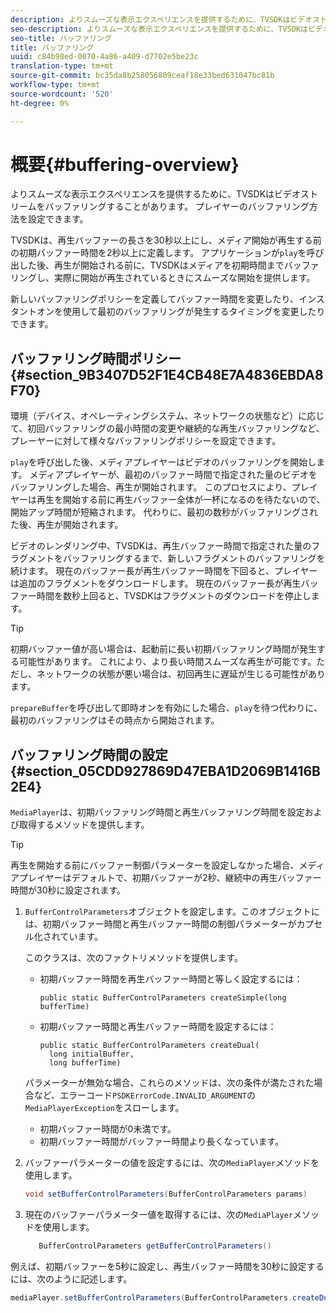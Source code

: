 ```yaml
---
description: よりスムーズな表示エクスペリエンスを提供するために、TVSDKはビデオストリームをバッファリングすることがあります。 プレイヤーのバッファリング方法を設定できます。
seo-description: よりスムーズな表示エクスペリエンスを提供するために、TVSDKはビデオストリームをバッファリングすることがあります。 プレイヤーのバッファリング方法を設定できます。
seo-title: バッファリング
title: バッファリング
uuid: c84b98ed-0070-4a86-a409-d7702e5be23c
translation-type: tm+mt
source-git-commit: bc35da8b258056809ceaf18e33bed631047bc81b
workflow-type: tm+mt
source-wordcount: '520'
ht-degree: 0%

---
```



# 概要{#buffering-overview}

よりスムーズな表示エクスペリエンスを提供するために、TVSDKはビデオストリームをバッファリングすることがあります。 プレイヤーのバッファリング方法を設定できます。

TVSDKは、再生バッファーの長さを30秒以上にし、メディア開始が再生する前の初期バッファー時間を2秒以上に定義します。 アプリケーションが`play`を呼び出した後、再生が開始される前に、TVSDKはメディアを初期時間までバッファリングし、実際に開始が再生されているときにスムーズな開始を提供します。

新しいバッファリングポリシーを定義してバッファー時間を変更したり、インスタントオンを使用して最初のバッファリングが発生するタイミングを変更したりできます。

## バッファリング時間ポリシー{#section_9B3407D52F1E4CB48E7A4836EBDA8F70}

環境（デバイス、オペレーティングシステム、ネットワークの状態など）に応じて、初回バッファリングの最小時間の変更や継続的な再生バッファリングなど、プレーヤーに対して様々なバッファリングポリシーを設定できます。

`play`を呼び出した後、メディアプレイヤーはビデオのバッファリングを開始します。 メディアプレイヤーが、最初のバッファー時間で指定された量のビデオをバッファリングした場合、再生が開始されます。 このプロセスにより、プレイヤーは再生を開始する前に再生バッファー全体が一杯になるのを待たないので、開始アップ時間が短縮されます。 代わりに、最初の数秒がバッファリングされた後、再生が開始されます。

ビデオのレンダリング中、TVSDKは、再生バッファー時間で指定された量のフラグメントをバッファリングするまで、新しいフラグメントのバッファリングを続けます。 現在のバッファー長が再生バッファー時間を下回ると、プレイヤーは追加のフラグメントをダウンロードします。 現在のバッファー長が再生バッファー時間を数秒上回ると、TVSDKはフラグメントのダウンロードを停止します。

>[!TIP]
>
>初期バッファー値が高い場合は、起動前に長い初期バッファリング時間が発生する可能性があります。 これにより、より長い時間スムーズな再生が可能です。ただし、ネットワークの状態が悪い場合は、初回再生に遅延が生じる可能性があります。

`prepareBuffer`を呼び出して即時オンを有効にした場合、`play`を待つ代わりに、最初のバッファリングはその時点から開始されます。

## バッファリング時間の設定{#section_05CDD927869D47EBA1D2069B1416B2E4}

`MediaPlayer`は、初期バッファリング時間と再生バッファリング時間を設定および取得するメソッドを提供します。

>[!TIP]
>
>再生を開始する前にバッファー制御パラメーターを設定しなかった場合、メディアプレイヤーはデフォルトで、初期バッファーが2秒、継続中の再生バッファー時間が30秒に設定されます。

1. `BufferControlParameters`オブジェクトを設定します。このオブジェクトには、初期バッファー時間と再生バッファー時間の制御パラメーターがカプセル化されています。

   このクラスは、次のファクトリメソッドを提供します。

   * 初期バッファー時間を再生バッファー時間と等しく設定するには：

      ```
      public static BufferControlParameters createSimple(long bufferTime)
      ```

   * 初期バッファー時間と再生バッファー時間を設定するには：

      ```
      public static BufferControlParameters createDual( 
        long initialBuffer,  
        long bufferTime)
      ```
   パラメーターが無効な場合、これらのメソッドは、次の条件が満たされた場合など、エラーコード`PSDKErrorCode.INVALID_ARGUMENT`の`MediaPlayerException`をスローします。

   * 初期バッファー時間が0未満です。
   * 初期バッファー時間がバッファー時間より長くなっています。


1. バッファーパラメーターの値を設定するには、次の`MediaPlayer`メソッドを使用します。

   ```java
   void setBufferControlParameters(BufferControlParameters params)
   ```

1. 現在のバッファーパラメーター値を取得するには、次の`MediaPlayer`メソッドを使用します。

   ```java
      BufferControlParameters getBufferControlParameters()  
   ```

<!--<a id="example_DE0580B3AD404635825D3301C1F096B6"></a>-->

例えば、初期バッファーを5秒に設定し、再生バッファー時間を30秒に設定するには、次のように記述します。

```java
mediaPlayer.setBufferControlParameters(BufferControlParameters.createDual(5000, 30000));
```
